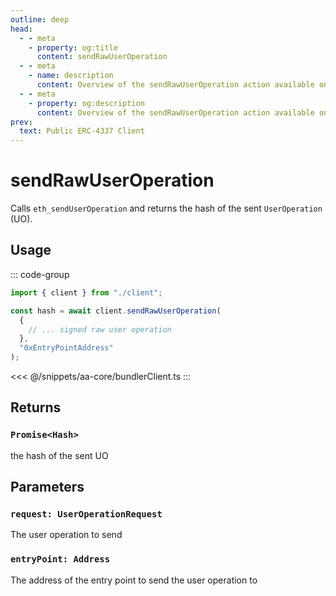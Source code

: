 ```yaml
---
outline: deep
head:
  - - meta
    - property: og:title
      content: sendRawUserOperation
  - - meta
    - name: description
      content: Overview of the sendRawUserOperation action available on the BundlerClient
  - - meta
    - property: og:description
      content: Overview of the sendRawUserOperation action available on the BundlerClient
prev:
  text: Public ERC-4337 Client
---
```


# sendRawUserOperation

Calls `eth_sendUserOperation` and returns the hash of the sent `UserOperation` (UO).

## Usage

::: code-group

```ts [example.ts]
import { client } from "./client";

const hash = await client.sendRawUserOperation(
  {
    // ... signed raw user operation
  },
  "0xEntryPointAddress"
);
```

<<< @/snippets/aa-core/bundlerClient.ts
:::

## Returns

### `Promise<Hash>`

the hash of the sent UO

## Parameters

### `request: UserOperationRequest`

The user operation to send

### `entryPoint: Address`

The address of the entry point to send the user operation to

